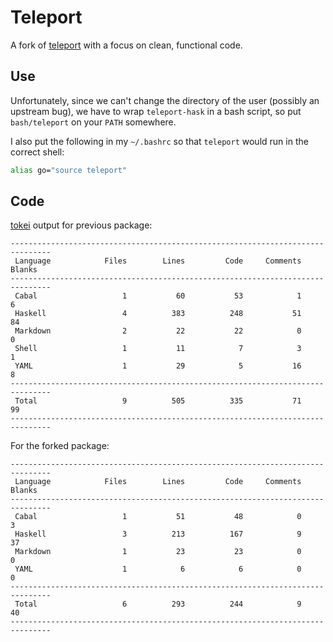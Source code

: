 # Teleport

A fork of [teleport](https://github.com/bollu/teleport) with a focus on clean,
functional code.

## Use

Unfortunately, since we can't change the directory of the user (possibly an
upstream bug), we have to wrap `teleport-hask` in a bash script, so put
`bash/teleport` on your `PATH` somewhere.

I also put the following in my `~/.bashrc` so that `teleport` would run in the
correct shell:

```bash
alias go="source teleport"
```

## Code

[tokei](https://github.com/Aaronepower/tokei) output for previous package:

```
-------------------------------------------------------------------------------
 Language            Files        Lines         Code     Comments       Blanks
-------------------------------------------------------------------------------
 Cabal                   1           60           53            1            6
 Haskell                 4          383          248           51           84
 Markdown                2           22           22            0            0
 Shell                   1           11            7            3            1
 YAML                    1           29            5           16            8
-------------------------------------------------------------------------------
 Total                   9          505          335           71           99
-------------------------------------------------------------------------------
```

For the forked package:

```
-------------------------------------------------------------------------------
 Language            Files        Lines         Code     Comments       Blanks
-------------------------------------------------------------------------------
 Cabal                   1           51           48            0            3
 Haskell                 3          213          167            9           37
 Markdown                1           23           23            0            0
 YAML                    1            6            6            0            0
-------------------------------------------------------------------------------
 Total                   6          293          244            9           40
-------------------------------------------------------------------------------
```
